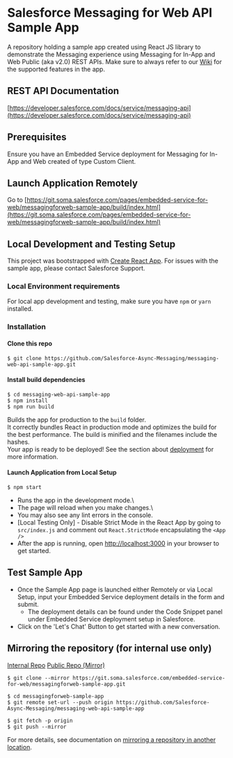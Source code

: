 # Salesforce Messaging for Web API Sample App

A repository holding a sample app created using React JS library to demonstrate the Messaging experience using Messaging for In-App and Web Public (aka v2.0) REST APIs.
Make sure to always refer to our [Wiki](https://git.soma.salesforce.com/embedded-service-for-web/messagingforweb-sample-app/wiki/Current-App-Support) for the supported features in the app.

## REST API Documentation
[https://developer.salesforce.com/docs/service/messaging-api](https://developer.salesforce.com/docs/service/messaging-api)

## Prerequisites
Ensure you have an Embedded Service deployment for Messaging for In-App and Web created of type Custom Client.

## Launch Application Remotely
Go to [https://git.soma.salesforce.com/pages/embedded-service-for-web/messagingforweb-sample-app/build/index.html](https://git.soma.salesforce.com/pages/embedded-service-for-web/messagingforweb-sample-app/build/index.html)

## Local Development and Testing Setup
This project was bootstrapped with [Create React App](https://github.com/facebook/create-react-app).
For issues with the sample app, please contact Salesforce Support.

### Local Environment requirements
For local app development and testing, make sure you have `npm` or `yarn` installed.

### Installation
#### Clone this repo
```
$ git clone https://github.com/Salesforce-Async-Messaging/messaging-web-api-sample-app.git
```

#### Install build dependencies
```
$ cd messaging-web-api-sample-app
$ npm install
$ npm run build
```
Builds the app for production to the `build` folder.\
It correctly bundles React in production mode and optimizes the build for the best performance.
The build is minified and the filenames include the hashes.\
Your app is ready to be deployed!
See the section about [deployment](https://facebook.github.io/create-react-app/docs/deployment) for more information.

#### Launch Application from Local Setup
```
$ npm start
```
- Runs the app in the development mode.\
- The page will reload when you make changes.\
- You may also see any lint errors in the console.
- [Local Testing Only] - Disable Strict Mode in the React App by going to `src/index.js` and comment out `React.StrictMode` encapsulating the `<App />`
- After the app is running, open [http://localhost:3000](http://localhost:3000) in your browser to get started.

## Test Sample App
- Once the Sample App page is launched either Remotely or via Local Setup, input your Embedded Service deployment details in the form and submit.
  - The deployment details can be found under the Code Snippet panel under Embedded Service deployment setup in Salesforce.
- Click on the 'Let's Chat' Button to get started with a new conversation.

## Mirroring the repository (for internal use only)
[Internal Repo](https://git.soma.salesforce.com/embedded-service-for-web/messagingforweb-sample-app)
[Public Repo (Mirror)](https://github.com/Salesforce-Async-Messaging/messaging-web-api-sample-app)
```
$ git clone --mirror https://git.soma.salesforce.com/embedded-service-for-web/messagingforweb-sample-app.git

$ cd messagingforweb-sample-app
$ git remote set-url --push origin https://github.com/Salesforce-Async-Messaging/messaging-web-api-sample-app

$ git fetch -p origin
$ git push --mirror
```
For more details, see documentation on [mirroring a repository in another location](https://docs.github.com/en/repositories/creating-and-managing-repositories/duplicating-a-repository#mirroring-a-repository-in-another-location).